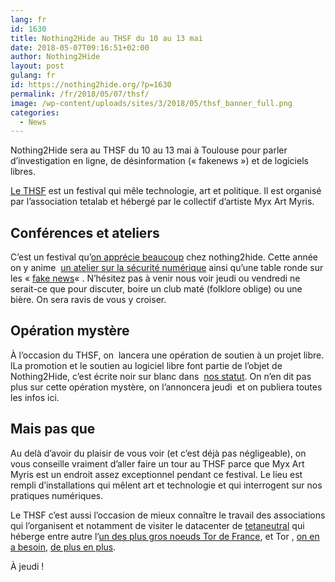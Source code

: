 ```yaml
---
lang: fr 
id: 1630
title: Nothing2Hide au THSF du 10 au 13 mai
date: 2018-05-07T09:16:51+02:00
author: Nothing2Hide
layout: post
gulang: fr 
id: https://nothing2hide.org/?p=1630
permalink: /fr/2018/05/07/thsf/
image: /wp-content/uploads/sites/3/2018/05/thsf_banner_full.png
categories:
  - News
---
```

Nothing2Hide sera au THSF du 10 au 13 mai à Toulouse pour parler d&rsquo;investigation en ligne, de désinformation (« fakenews ») et de logiciels libres.<!--more-->

[Le THSF](https://www.thsf.net/) est un festival qui mêle technologie, art et politique. Il est organisé par l&rsquo;association tetalab et hébergé par le collectif d&rsquo;artiste Myx Art Myris.

## Conférences et ateliers

C&rsquo;est un festival qu&rsquo;[on apprécie beaucoup](https://nothing2hide.org/blog/2017/05/16/nothing-2-hide-au-thsf-atelier-investigation-et-tech/) chez nothing2hide. Cette année on y anime  [un atelier sur la sécurité numérique](https://www.thsf.net/workshops.html#fo0) ainsi qu&rsquo;une table ronde sur les « [fake news](https://www.thsf.net/confs.html#fo0)« . N&rsquo;hésitez pas à venir nous voir jeudi ou vendredi ne serait-ce que pour discuter, boire un club maté (folklore oblige) ou une bière. On sera ravis de vous y croiser.

## Opération mystère

À l&rsquo;occasion du THSF, on  lancera une opération de soutien à un projet libre. lLa promotion et le soutien au logiciel libre font partie de l&rsquo;objet de Nothing2Hide, c&rsquo;est écrite noir sur blanc dans  [nos statut](https://nothing2hide.org/wiki/doku.php?id=asso:statuts#article_2_-_objet). On n&rsquo;en dit pas plus sur cette opération mystère, on l&rsquo;annoncera jeudi  et on publiera toutes les infos ici.

## Mais pas que

Au delà d&rsquo;avoir du plaisir de vous voir (et c&rsquo;est déjà pas négligeable), on vous conseille vraiment d&rsquo;aller faire un tour au THSF parce que Myx Art Myris est un endroit assez exceptionnel pendant ce festival. Le lieu est rempli d&rsquo;installations qui mêlent art et technologie et qui interrogent sur nos pratiques numériques.

Le THSF c&rsquo;est aussi l&rsquo;occasion de mieux connaître le travail des associations qui l&rsquo;organisent et notamment de visiter le datacenter de [tetaneutral](http://tetaneutral.net/) qui héberge entre autre l&rsquo;[un des plus gros noeuds Tor de France](https://nos-oignons.net/Actualit%C3%A9s/20150205_500_mbits_de_plus_pour_le_reseau_tor/index.fr.html), et Tor , [on en a besoin](https://nos-oignons.net/%C3%80_propos/index.fr.html), [de plus en plus](http://www.liberation.fr/france/2018/03/04/cybersecurite-l-etat-appelle-les-telecoms-a-la-rescousse_1633810).

À jeudi !